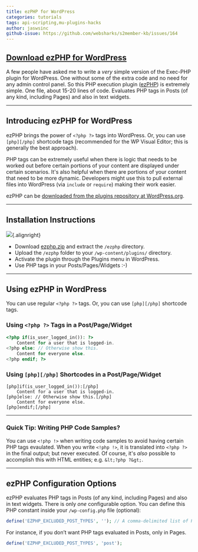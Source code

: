 ```yaml
---
title: ezPHP for WordPress
categories: tutorials
tags: api-scripting,mu-plugins-hacks
author: jaswsinc
github-issue: https://github.com/websharks/s2member-kb/issues/164
---
```


## <i class="fa fa-cloud-download"></i> [Download ezPHP for WordPress](http://wordpress.org/extend/plugins/ezphp/)

A few people have asked me to write a _very_ simple version of the Exec-PHP plugin for WordPress. One without some of the extra code and no need for any admin control panel. So this PHP execution plugin ([ezPHP](http://wordpress.org/extend/plugins/ezphp/)) is extremely simple. One file, about 15-20 lines of code. Evaluates PHP tags in Posts (of any kind, including Pages) and also in text widgets.

---

## Introducing ezPHP for WordPress

ezPHP brings the power of `<?php ?>` tags into WordPress. Or, you can use `[php][/php]` shortcode tags (recommended for the WP Visual Editor; this is generally the best approach).

PHP tags can be extremely useful when there is logic that needs to be worked out before certain portions of your content are displayed under certain scenarios. It's also helpful when there are portions of your content that need to be more dynamic. Developers might use this to pull external files into WordPress (via `include` or `require`) making their work easier.

ezPHP can be [downloaded from the plugins repository at WordPress.org](http://wordpress.org/extend/plugins/ezphp/).

---

## Installation Instructions

![](http://cdn.websharks-inc.com/s2member/uploads/logo-329x171.png){.alignright}

-   Download [ezphp.zip](http://downloads.wordpress.org/plugin/ezphp.zip) and extract the `/ezphp` directory.
-   Upload the `/ezphp` folder to your `/wp-content/plugins/` directory.
-   Activate the plugin through the Plugins menu in WordPress.
-   Use PHP tags in your Posts/Pages/Widgets :-)

---

## Using ezPHP in WordPress

You can use regular `<?php ?>` tags. Or, you can use `[php][/php]` shortcode tags.

### Using `<?php ?>` Tags in a Post/Page/Widget

```php
<?php if(is_user_logged_in()): ?>
	Content for a user that is logged-in.
<?php else: // Otherwise show this.
	Content for everyone else.
<?php endif; ?>
```

### Using `[php][/php]` Shortcodes in a Post/Page/Widget

```wpsc
[php]if(is_user_logged_in()):[/php]
	Content for a user that is logged-in.
[php]else: // Otherwise show this.[/php]
	Content for everyone else.
[php]endif;[/php]
```

---

### Quick Tip: Writing PHP Code Samples?

You can use `<!php !>` when writing code samples to avoid having certain PHP tags evaulated. When you write `<!php !>`, it is translated into `<?php ?>` in the final output; but never executed. Of course, it's _also_ possible to accomplish this with HTML entities; e.g. `&lt;?php ?&gt;`.

---

## ezPHP Configuration Options

ezPHP evaluates PHP tags in Posts (of any kind, including Pages) and also in text widgets. There is only _one_ configurable option. You can define this PHP constant inside your `/wp-config.php` file (optional):

```php
define('EZPHP_EXCLUDED_POST_TYPES', ''); // A comma-delimited list of Post Types to exclude.
```

For instance, if you don’t want PHP tags evaluated in Posts, only in Pages.

```php
define('EZPHP_EXCLUDED_POST_TYPES', 'post');
```